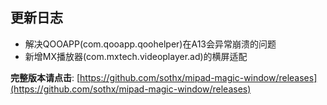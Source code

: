 ## 更新日志

- 解决QOOAPP(com.qooapp.qoohelper)在A13会异常崩溃的问题
- 新增MX播放器(com.mxtech.videoplayer.ad)的横屏适配


**完整版本请点击**: [https://github.com/sothx/mipad-magic-window/releases](https://github.com/sothx/mipad-magic-window/releases)